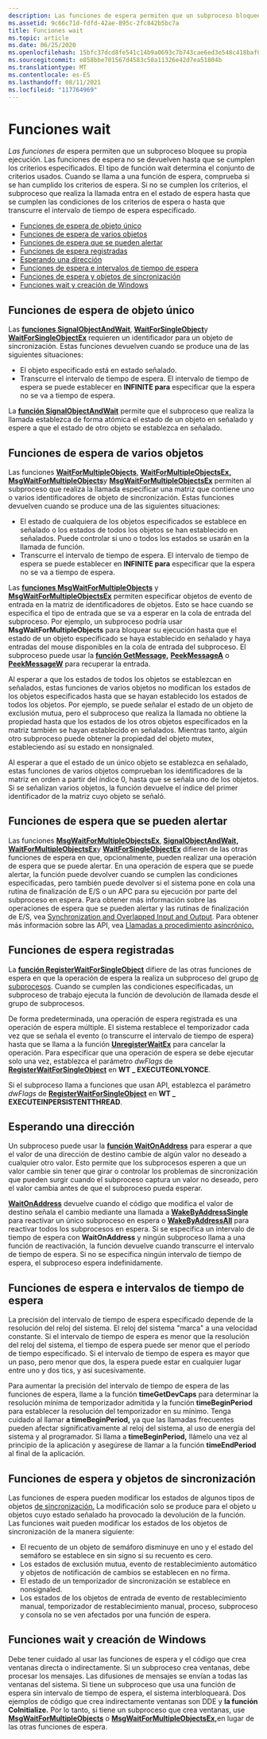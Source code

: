 ```yaml
---
description: Las funciones de espera permiten que un subproceso bloquee su propia ejecución.
ms.assetid: 9c66c71d-fdfd-42ae-895c-2fc842b5bc7a
title: Funciones wait
ms.topic: article
ms.date: 06/25/2020
ms.openlocfilehash: 15bfc37dcd8fe541c14b9a0693c7b743cae6ed3e548c418baf0585f078e6d59a
ms.sourcegitcommit: e858bbe701567d4583c50a11326e42d7ea51804b
ms.translationtype: MT
ms.contentlocale: es-ES
ms.lasthandoff: 08/11/2021
ms.locfileid: "117764969"
---
```

# <a name="wait-functions"></a>Funciones wait

*Las funciones de* espera permiten que un subproceso bloquee su propia ejecución. Las funciones de espera no se devuelven hasta que se cumplen los criterios especificados. El tipo de función wait determina el conjunto de criterios usados. Cuando se llama a una función de espera, comprueba si se han cumplido los criterios de espera. Si no se cumplen los criterios, el subproceso que realiza la llamada entra en el estado de espera hasta que se cumplen las condiciones de los criterios de espera o hasta que transcurre el intervalo de tiempo de espera especificado.

-   [Funciones de espera de objeto único](#single-object-wait-functions)
-   [Funciones de espera de varios objetos](#multiple-object-wait-functions)
-   [Funciones de espera que se pueden alertar](#alertable-wait-functions)
-   [Funciones de espera registradas](#registered-wait-functions)
-   [Esperando una dirección](#waiting-on-an-address)
-   [Funciones de espera e intervalos de tiempo de espera](#wait-functions-and-time-out-intervals)
-   [Funciones de espera y objetos de sincronización](#wait-functions-and-synchronization-objects)
-   [Funciones wait y creación de Windows](#wait-functions-and-creating-windows)

## <a name="single-object-wait-functions"></a>Funciones de espera de objeto único

Las [**funciones SignalObjectAndWait**](/windows/win32/api/synchapi/nf-synchapi-signalobjectandwait), [**WaitForSingleObject**](/windows/win32/api/synchapi/nf-synchapi-waitforsingleobject)y [**WaitForSingleObjectEx**](/windows/win32/api/synchapi/nf-synchapi-waitforsingleobjectex) requieren un identificador para un objeto de sincronización. Estas funciones devuelven cuando se produce una de las siguientes situaciones:

-   El objeto especificado está en estado señalado.
-   Transcurre el intervalo de tiempo de espera. El intervalo de tiempo de espera se puede establecer en **INFINITE para** especificar que la espera no se va a tiempo de espera.

La [**función SignalObjectAndWait**](/windows/win32/api/synchapi/nf-synchapi-signalobjectandwait) permite que el subproceso que realiza la llamada establezca de forma atómica el estado de un objeto en señalado y espere a que el estado de otro objeto se establezca en señalado.

## <a name="multiple-object-wait-functions"></a>Funciones de espera de varios objetos

Las funciones [**WaitForMultipleObjects**](/windows/win32/api/synchapi/nf-synchapi-waitformultipleobjects), [**WaitForMultipleObjectsEx,**](/windows/win32/api/synchapi/nf-synchapi-waitformultipleobjectsex) [**MsgWaitForMultipleObjects**](/windows/desktop/api/Winuser/nf-winuser-msgwaitformultipleobjects)y [**MsgWaitForMultipleObjectsEx**](/windows/desktop/api/Winuser/nf-winuser-msgwaitformultipleobjectsex) permiten al subproceso que realiza la llamada especificar una matriz que contiene uno o varios identificadores de objeto de sincronización. Estas funciones devuelven cuando se produce una de las siguientes situaciones:

-   El estado de cualquiera de los objetos especificados se establece en señalado o los estados de todos los objetos se han establecido en señalados. Puede controlar si uno o todos los estados se usarán en la llamada de función.
-   Transcurre el intervalo de tiempo de espera. El intervalo de tiempo de espera se puede establecer en **INFINITE para** especificar que la espera no se va a tiempo de espera.

Las [**funciones MsgWaitForMultipleObjects**](/windows/desktop/api/Winuser/nf-winuser-msgwaitformultipleobjects) y [**MsgWaitForMultipleObjectsEx**](/windows/desktop/api/Winuser/nf-winuser-msgwaitformultipleobjectsex) permiten especificar objetos de evento de entrada en la matriz de identificadores de objetos. Esto se hace cuando se especifica el tipo de entrada que se va a esperar en la cola de entrada del subproceso. Por ejemplo, un subproceso podría usar **MsgWaitForMultipleObjects** para bloquear su ejecución hasta que el estado de un objeto especificado se haya establecido en señalado y haya entradas del mouse disponibles en la cola de entrada del subproceso. El subproceso puede usar la [**función GetMessage,**](/windows/win32/api/winuser/nf-winuser-getmessage) [**PeekMessageA**](/windows/win32/api/winuser/nf-winuser-peekmessagea) o [**PeekMessageW**](/windows/win32/api/winuser/nf-winuser-peekmessagew) para recuperar la entrada.

Al esperar a que los estados de todos los objetos se establezcan en señalados, estas funciones de varios objetos no modifican los estados de los objetos especificados hasta que se hayan establecido los estados de todos los objetos. Por ejemplo, se puede señalar el estado de un objeto de exclusión mutua, pero el subproceso que realiza la llamada no obtiene la propiedad hasta que los estados de los otros objetos especificados en la matriz también se hayan establecido en señalados. Mientras tanto, algún otro subproceso puede obtener la propiedad del objeto mutex, estableciendo así su estado en nonsignaled.

Al esperar a que el estado de un único objeto se establezca en señalado, estas funciones de varios objetos comprueban los identificadores de la matriz en orden a partir del índice 0, hasta que se señala uno de los objetos. Si se señalizan varios objetos, la función devuelve el índice del primer identificador de la matriz cuyo objeto se señaló.

## <a name="alertable-wait-functions"></a>Funciones de espera que se pueden alertar

Las funciones [**MsgWaitForMultipleObjectsEx**](/windows/desktop/api/Winuser/nf-winuser-msgwaitformultipleobjectsex), [**SignalObjectAndWait,**](/windows/win32/api/synchapi/nf-synchapi-signalobjectandwait) [**WaitForMultipleObjectsEx**](/windows/win32/api/synchapi/nf-synchapi-waitformultipleobjectsex)y [**WaitForSingleObjectEx**](/windows/win32/api/synchapi/nf-synchapi-waitforsingleobjectex) difieren de las otras funciones de espera en que, opcionalmente, pueden realizar una operación de espera que se puede alertar.  En una operación de espera que se puede alertar, la función puede devolver cuando se cumplen las condiciones especificadas, pero también puede devolver si el sistema pone en cola una rutina de finalización de E/S o un APC para su ejecución por parte del subproceso en espera. Para obtener más información sobre las operaciones de espera que se pueden alertar y las rutinas de finalización de E/S, vea [Synchronization and Overlapped Input and Output](synchronization-and-overlapped-input-and-output.md). Para obtener más información sobre las API, vea [Llamadas a procedimiento asincrónico.](asynchronous-procedure-calls.md)

## <a name="registered-wait-functions"></a>Funciones de espera registradas

La [**función RegisterWaitForSingleObject**](/windows/desktop/api/WinBase/nf-winbase-registerwaitforsingleobject) difiere de las otras funciones de espera en que la operación de espera la realiza un subproceso del grupo [de subprocesos](../procthread/thread-pooling.md). Cuando se cumplen las condiciones especificadas, un subproceso de trabajo ejecuta la función de devolución de llamada desde el grupo de subprocesos.

De forma predeterminada, una operación de espera registrada es una operación de espera múltiple. El sistema restablece el temporizador cada vez que se señala el evento (o transcurre el intervalo de tiempo de espera) hasta que se llama a la función [**UnregisterWaitEx**](unregisterwaitex.md) para cancelar la operación. Para especificar que una operación de espera se debe ejecutar solo una vez, establezca el parámetro *dwFlags* de [**RegisterWaitForSingleObject**](/windows/desktop/api/WinBase/nf-winbase-registerwaitforsingleobject) en **WT \_ EXECUTEONLYONCE**.

Si el subproceso llama a funciones que usan API, establezca el parámetro *dwFlags* de [**RegisterWaitForSingleObject**](/windows/desktop/api/WinBase/nf-winbase-registerwaitforsingleobject) en **WT \_ EXECUTEINPERSISTENTTHREAD**.

## <a name="waiting-on-an-address"></a>Esperando una dirección

Un subproceso puede usar la [**función WaitOnAddress**](/windows/desktop/api/SynchAPI/nf-synchapi-waitonaddress) para esperar a que el valor de una dirección de destino cambie de algún valor no deseado a cualquier otro valor. Esto permite que los subprocesos esperen a que un valor cambie sin tener que girar o controlar los problemas de sincronización que pueden surgir cuando el subproceso captura un valor no deseado, pero el valor cambia antes de que el subproceso pueda esperar.

[**WaitOnAddress**](/windows/desktop/api/SynchAPI/nf-synchapi-waitonaddress) devuelve cuando el código que modifica el valor de destino señala el cambio mediante una llamada a [**WakeByAddressSingle**](/windows/desktop/api/SynchAPI/nf-synchapi-wakebyaddresssingle) para reactivar un único subproceso en espera o [**WakeByAddressAll**](/windows/desktop/api/SynchAPI/nf-synchapi-wakebyaddressall) para reactivar todos los subprocesos en espera. Si se especifica un intervalo de tiempo de espera con **WaitOnAddress** y ningún subproceso llama a una función de reactivación, la función devuelve cuando transcurre el intervalo de tiempo de espera. Si no se especifica ningún intervalo de tiempo de espera, el subproceso espera indefinidamente.

## <a name="wait-functions-and-time-out-intervals"></a>Funciones de espera e intervalos de tiempo de espera

La precisión del intervalo de tiempo de espera especificado depende de la resolución del reloj del sistema. El reloj del sistema "marca" a una velocidad constante. Si el intervalo de tiempo de espera es menor que la resolución del reloj del sistema, el tiempo de espera puede ser menor que el período de tiempo especificado. Si el intervalo de tiempo de espera es mayor que un paso, pero menor que dos, la espera puede estar en cualquier lugar entre uno y dos tics, y así sucesivamente.

Para aumentar la precisión del intervalo de tiempo de espera de las funciones de espera, llame a la función **timeGetDevCaps** para determinar la resolución mínima de temporizador admitida y la función **timeBeginPeriod** para establecer la resolución del temporizador en su mínimo. Tenga cuidado al llamar **a timeBeginPeriod,** ya que las llamadas frecuentes pueden afectar significativamente al reloj del sistema, al uso de energía del sistema y al programador. Si llama a **timeBeginPeriod,** llámelo una vez al principio de la aplicación y asegúrese de llamar a la función **timeEndPeriod** al final de la aplicación.

## <a name="wait-functions-and-synchronization-objects"></a>Funciones de espera y objetos de sincronización

Las funciones de espera pueden modificar los estados de algunos tipos de objetos [de sincronización.](synchronization-objects.md) La modificación solo se produce para el objeto u objetos cuyo estado señalado ha provocado la devolución de la función. Las funciones wait pueden modificar los estados de los objetos de sincronización de la manera siguiente:

-   El recuento de un objeto de semáforo disminuye en uno y el estado del semáforo se establece en sin signo si su recuento es cero.
-   Los estados de exclusión mutua, evento de restablecimiento automático y objetos de notificación de cambios se establecen en no firma.
-   El estado de un temporizador de sincronización se establece en nonsignaled.
-   Los estados de los objetos de entrada de evento de restablecimiento manual, temporizador de restablecimiento manual, proceso, subproceso y consola no se ven afectados por una función de espera.

## <a name="wait-functions-and-creating-windows"></a>Funciones wait y creación de Windows

Debe tener cuidado al usar las funciones de espera y el código que crea ventanas directa o indirectamente. Si un subproceso crea ventanas, debe procesar los mensajes. Las difusiones de mensajes se envían a todas las ventanas del sistema. Si tiene un subproceso que usa una función de espera sin intervalo de tiempo de espera, el sistema interbloqueará. Dos ejemplos de código que crea indirectamente ventanas son DDE y **la función CoInitialize.** Por lo tanto, si tiene un subproceso que crea ventanas, use [**MsgWaitForMultipleObjects**](/windows/desktop/api/Winuser/nf-winuser-msgwaitformultipleobjects) o [**MsgWaitForMultipleObjectsEx,**](/windows/desktop/api/Winuser/nf-winuser-msgwaitformultipleobjectsex)en lugar de las otras funciones de espera.

 

 
